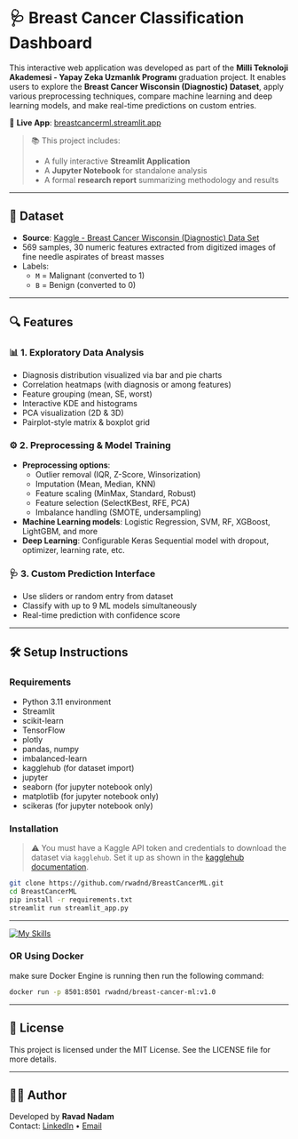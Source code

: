 # 🩺 Breast Cancer Classification Dashboard

This interactive web application was developed as part of the **Milli Teknoloji Akademesi - Yapay Zeka Uzmanlık Programı** graduation project. It enables users to explore the **Breast Cancer Wisconsin (Diagnostic) Dataset**, apply various preprocessing techniques, compare machine learning and deep learning models, and make real-time predictions on custom entries.

🚀 **Live App**: <a href="https://breastcancerml.streamlit.app" target="_blank">breastcancerml.streamlit.app</a>

> 📚 This project includes:
> - A fully interactive **Streamlit Application**
> - A **Jupyter Notebook** for standalone analysis
> - A formal **research report** summarizing methodology and results

---

## 🧪 Dataset

- **Source**: [Kaggle - Breast Cancer Wisconsin (Diagnostic) Data Set](https://www.kaggle.com/datasets/uciml/breast-cancer-wisconsin-data)
- 569 samples, 30 numeric features extracted from digitized images of fine needle aspirates of breast masses
- Labels:
  - `M` = Malignant (converted to 1)
  - `B` = Benign (converted to 0)

---

## 🔍 Features

### 📊 1. Exploratory Data Analysis
- Diagnosis distribution visualized via bar and pie charts
- Correlation heatmaps (with diagnosis or among features)
- Feature grouping (mean, SE, worst)
- Interactive KDE and histograms
- PCA visualization (2D & 3D)
- Pairplot-style matrix & boxplot grid

### ⚙️ 2. Preprocessing & Model Training
- **Preprocessing options**:
  - Outlier removal (IQR, Z-Score, Winsorization)
  - Imputation (Mean, Median, KNN)
  - Feature scaling (MinMax, Standard, Robust)
  - Feature selection (SelectKBest, RFE, PCA)
  - Imbalance handling (SMOTE, undersampling)
- **Machine Learning models**: Logistic Regression, SVM, RF, XGBoost, LightGBM, and more
- **Deep Learning**: Configurable Keras Sequential model with dropout, optimizer, learning rate, etc.

### 🩺 3. Custom Prediction Interface
- Use sliders or random entry from dataset
- Classify with up to 9 ML models simultaneously
- Real-time prediction with confidence score

---

## 🛠️ Setup Instructions

### Requirements

- Python 3.11 environment
- Streamlit
- scikit-learn
- TensorFlow
- plotly
- pandas, numpy
- imbalanced-learn
- kagglehub (for dataset import)
- jupyter
- seaborn (for jupyter notebook only)
- matplotlib (for jupyter notebook only)
- scikeras (for jupyter notebook only)

### Installation

> ⚠️ You must have a Kaggle API token and credentials to download the dataset via `kagglehub`. Set it up as shown in the [kagglehub documentation](https://github.com/MLH-Fellowship/kagglehub).

```bash
git clone https://github.com/rwadnd/BreastCancerML.git
cd BreastCancerML
pip install -r requirements.txt
streamlit run streamlit_app.py
```

---
[![My Skills](https://skillicons.dev/icons?i=docker)](https://docs.docker.com)
### OR Using Docker
make sure Docker Engine is running then run the following command:
```bash
docker run -p 8501:8501 rwadnd/breast-cancer-ml:v1.0
```
---

## 📄 License

This project is licensed under the MIT License. See the LICENSE file for more details.

---

## 👨‍💻 Author

Developed by **Ravad Nadam**  
Contact: <a href="https://www.linkedin.com/in/ravad-nadam/" target="_blank">LinkedIn</a> • [Email](mailto:ravad.nadam@gmail.com)



